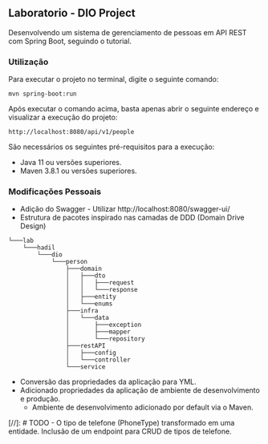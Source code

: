 ## Laboratorio - DIO Project

Desenvolvendo um sistema de gerenciamento de pessoas em API REST com Spring Boot, seguindo o tutorial.

### Utilização

Para executar o projeto no terminal, digite o seguinte comando:

```shell script
mvn spring-boot:run 
```

Após executar o comando acima, basta apenas abrir o seguinte endereço e visualizar a execução do projeto:

```
http://localhost:8080/api/v1/people
```

São necessários os seguintes pré-requisitos para a execução:

* Java 11 ou versões superiores.
* Maven 3.8.1 ou versões superiores.

### Modificações Pessoais

* Adição do Swagger - Utilizar http://localhost:8080/swagger-ui/
* Estrutura de pacotes inspirado nas camadas de DDD (Domain Drive Design)
```
└───lab
    └───hadil
        └───dio
            └───person
                ├───domain
                │   ├───dto
                │   │   ├───request
                │   │   └───response
                │   ├───entity
                │   └───enums
                ├───infra
                │   └───data
                │       ├───exception
                │       ├───mapper
                │       └───repository
                ├───restAPI
                │   ├───config
                │   └───controller
                └───service
```

* Conversão das propriedades da aplicação para YML.
* Adicionado propriedades da aplicação de ambiente de desenvolvimento e produção.
    * Ambiente de desenvolvimento adicionado por default via o Maven.

[//]: # TODO - O tipo de telefone (PhoneType) transformado em uma entidade. Inclusão de um endpoint para CRUD de tipos de telefone.
